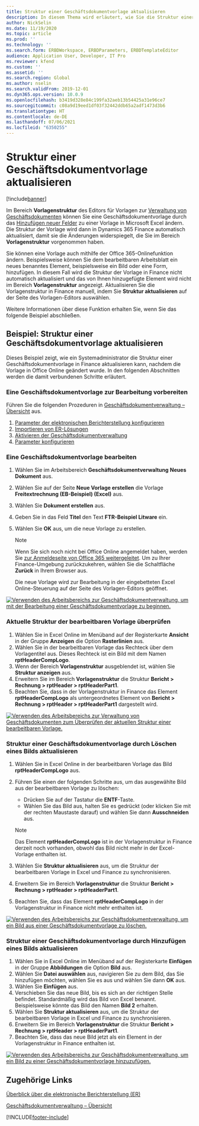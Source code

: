 ```yaml
---
title: Struktur einer Geschäftsdokumentvorlage aktualisieren
description: In diesem Thema wird erläutert, wie Sie die Struktur einer Geschäftsdokumentvorlage mithilfe der Funktion zur Verwaltung von Geschäftsdokumenten aktualisieren.
author: NickSelin
ms.date: 11/19/2020
ms.topic: article
ms.prod: ''
ms.technology: ''
ms.search.form: ERBDWorkspace, ERBDParameters, ERBDTemplateEditor
audience: Application User, Developer, IT Pro
ms.reviewer: kfend
ms.custom: ''
ms.assetid: ''
ms.search.region: Global
ms.author: nselin
ms.search.validFrom: 2019-12-01
ms.dyn365.ops.version: 10.0.9
ms.openlocfilehash: b3419d328e84c199fa32aeb13b54425a31e96ce7
ms.sourcegitcommit: c08a9d19eed1df03f32442ddb65a2adf1473d3b6
ms.translationtype: HT
ms.contentlocale: de-DE
ms.lasthandoff: 07/06/2021
ms.locfileid: "6350255"
---
```

# <a name="update-the-structure-of-a-business-document-template"></a>Struktur einer Geschäftsdokumentvorlage aktualisieren 

[!include[banner](../includes/banner.md)]

Im Bereich **Vorlagenstruktur** des Editors für Vorlagen zur [Verwaltung von Geschäftsdokumenten](er-business-document-management.md) können Sie eine Geschäftsdokumentvorlage durch das [Hinzufügen neuer Felder](er-bdm-add-field-to-excel-template.md) zu einer Vorlage in Microsoft Excel ändern. Die Struktur der Vorlage wird dann in Dynamics 365 Finance automatisch aktualisiert, damit sie die Änderungen widerspiegelt, die Sie im Bereich **Vorlagenstruktur** vorgenommen haben.

Sie können eine Vorlage auch mithilfe der Office 365-Onlinefunktion ändern. Beispielsweise können Sie dem bearbeitbaren Arbeitsblatt ein neues benanntes Element, beispielsweise ein Bild oder eine Form, hinzufügen. In diesem Fall wird die Struktur der Vorlage in Finance nicht automatisch aktualisiert und das von Ihnen hinzugefügte Element wird nicht im Bereich **Vorlagenstruktur** angezeigt. Aktualisieren Sie die Vorlagenstruktur in Finance manuell, indem Sie **Struktur aktualisieren** auf der Seite des Vorlagen-Editors auswählen.

Weitere Informationen über diese Funktion erhalten Sie, wenn Sie das folgende Beispiel abschließen.

## <a name="example-update-the-structure-of-a-business-document-template"></a>Beispiel: Struktur einer Geschäftsdokumentvorlage aktualisieren

Dieses Beispiel zeigt, wie ein Systemadministrator die Struktur einer Geschäftsdokumentvorlage in Finance aktualisieren kann, nachdem die Vorlage in Office Online geändert wurde. In den folgenden Abschnitten werden die damit verbundenen Schritte erläutert.

### <a name="prepare-a-business-document-template-for-editing"></a>Eine Geschäftsdokumentvorlage zur Bearbeitung vorbereiten

Führen Sie die folgenden Prozeduren in [Geschäftsdokumentverwaltung – Übersicht](er-business-document-management.md) aus.

1. [Parameter der elektronischen Berichterstellung konfigurieren](er-business-document-management.md#configure-er-parameters)
2. [Importieren von ER-Lösungen](er-business-document-management.md#import-er-solutions)
3. [Aktivieren der Geschäftsdokumentverwaltung](er-business-document-management.md#enable-business-document-management)
4. [Parameter konfigurieren](er-business-document-management.md#configure-parameters)

### <a name="edit-a-business-document-template"></a>Eine Geschäftsdokumentvorlage bearbeiten

1. Wählen Sie im Arbeitsbereich **Geschäftsdokumentverwaltung** **Neues Dokument** aus.
2. Wählen Sie auf der Seite **Neue Vorlage erstellen** die Vorlage **Freitextrechnung (EB-Beispiel) (Excel)** aus.
3. Wählen Sie **Dokument erstellen** aus.
4. Geben Sie in das Feld **Titel** den Text **FTR-Beispiel Litware** ein.
5. Wählen Sie **OK** aus, um die neue Vorlage zu erstellen.

    > [!NOTE]
    > Wenn Sie sich noch nicht bei Office Online angemeldet haben, werden Sie [zur Anmeldeseite von Office 365 weitergeleitet](er-business-document-management.md#frequently-asked-questions). Um zu Ihrer Finance-Umgebung zurückzukehren, wählen Sie die Schaltfläche **Zurück** in Ihrem Browser aus.

    Die neue Vorlage wird zur Bearbeitung in der eingebetteten Excel Online-Steuerung auf der Seite des Vorlagen-Editors geöffnet.

[![Verwenden des Arbeitsbereichs zur Geschäftsdokumentverwaltung, um mit der Bearbeitung einer Geschäftsdokumentvorlage zu beginnen.](./media/er-bdm-update-structure1.gif)](./media/er-bdm-update-structure1.gif)

### <a name="review-the-current-structure-of-the-editable-template"></a>Aktuelle Struktur der bearbeitbaren Vorlage überprüfen

1. Wählen Sie in Excel Online im Menüband auf der Registerkarte **Ansicht** in der Gruppe **Anzeigen** die Option **Rasterlinien** aus.
2. Wählen Sie in der bearbeitbaren Vorlage das Rechteck über dem Vorlagentitel aus. Dieses Rechteck ist ein Bild mit dem Namen **rptHeaderCompLogo**.
3. Wenn der Bereich **Vorlagenstruktur** ausgeblendet ist, wählen Sie **Struktur anzeigen** aus.
4. Erweitern Sie im Bereich **Vorlagenstruktur** die Struktur **Bericht \> Rechnung \> rptHeader \> rptHeaderPart1**.
5. Beachten Sie, dass in der Vorlagenstruktur in Finance das Element **rptHeaderCompLogo** als untergeordnetes Element von **Bericht \> Rechnung \> rptHeader \> rptHeaderPart1** dargestellt wird.

[![Verwenden des Arbeitsbereichs zur Verwaltung von Geschäftsdokumenten zum Überprüfen der aktuellen Struktur einer bearbeitbaren Vorlage.](./media/er-bdm-update-structure2.gif)](./media/er-bdm-update-structure2.gif)

### <a name="update-the-structure-of-a-business-document-template-by-deleting-a-picture"></a>Struktur einer Geschäftsdokumentvorlage durch Löschen eines Bilds aktualisieren

1. Wählen Sie in Excel Online in der bearbeitbaren Vorlage das Bild **rptHeaderCompLogo** aus.
2. Führen Sie einen der folgenden Schritte aus, um das ausgewählte Bild aus der bearbeitbaren Vorlage zu löschen:

    - Drücken Sie auf der Tastatur die **ENTF**-Taste.
    - Wählen Sie das Bild aus, halten Sie es gedrückt (oder klicken Sie mit der rechten Maustaste darauf) und wählen Sie dann **Ausschneiden** aus.

    > [!NOTE]
    > Das Element **rptHeaderCompLogo** ist in der Vorlagenstruktur in Finance derzeit noch vorhanden, obwohl das Bild nicht mehr in der Excel-Vorlage enthalten ist.

3. Wählen Sie **Struktur aktualisieren** aus, um die Struktur der bearbeitbaren Vorlage in Excel und Finance zu synchronisieren.
4. Erweitern Sie im Bereich **Vorlagenstruktur** die Struktur **Bericht \> Rechnung \> rptHeader \> rptHeaderPart1**.
5. Beachten Sie, dass das Element **rptHeaderCompLogo** in der Vorlagenstruktur in Finance nicht mehr enthalten ist.

[![Verwenden des Arbeitsbereichs zur Geschäftsdokumentverwaltung, um ein Bild aus einer Geschäftsdokumentvorlage zu löschen.](./media/er-bdm-update-structure3.gif)](./media/er-bdm-update-structure3.gif)

### <a name="update-the-structure-of-a-business-document-template-by-adding-a-picture"></a>Struktur einer Geschäftsdokumentvorlage durch Hinzufügen eines Bilds aktualisieren

1. Wählen Sie in Excel Online im Menüband auf der Registerkarte **Einfügen** in der Gruppe **Abbildungen** die Option **Bild** aus.
2. Wählen Sie **Datei auswählen** aus, navigieren Sie zu dem Bild, das Sie hinzufügen möchten, wählen Sie es aus und wählen Sie dann **OK** aus.
3. Wählen Sie **Einfügen** aus.
4. Verschieben Sie das neue Bild, bis es sich an der richtigen Stelle befindet. Standardmäßig wird das Bild von Excel benannt. Beispielsweise könnte das Bild den Namen **Bild 2** erhalten.
5. Wählen Sie **Struktur aktualisieren** aus, um die Struktur der bearbeitbaren Vorlage in Excel und Finance zu synchronisieren.
6. Erweitern Sie im Bereich **Vorlagenstruktur** die Struktur **Bericht \> Rechnung \> rptHeader \> rptHeaderPart1**.
7. Beachten Sie, dass das neue Bild jetzt als ein Element in der Vorlagenstruktur in Finance enthalten ist.

[![Verwenden des Arbeitsbereichs zur Geschäftsdokumentverwaltung, um ein Bild zu einer Geschäftsdokumentvorlage hinzuzufügen.](./media/er-bdm-update-structure4.gif)](./media/er-bdm-update-structure4.gif)

## <a name="related-links"></a>Zugehörige Links

[Überblick über die elektronische Berichterstellung (ER)](general-electronic-reporting.md)

[Geschäftsdokumentverwaltung – Übersicht](er-business-document-management.md)


[!INCLUDE[footer-include](../../../includes/footer-banner.md)]
